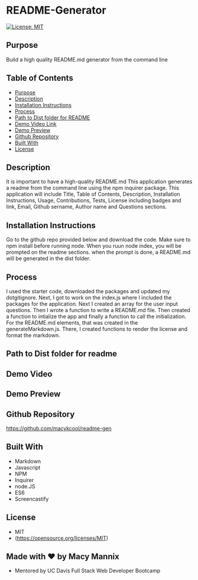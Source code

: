 # README-Generator

[![License: MIT](https://img.shields.io/badge/License-MIT-yellow.svg)](https://opensource.org/licenses/MIT)

## Purpose
Build a high quality README.md generator from the command line

## Table of Contents
- [Purpose](#purpose) 
- [Description](#description) 
- [Installation Instructions](#installation-instructions)
- [Process](#process)
- [Path to Dist folder for README](#path-to-dist-folder-for-readme)
- [Demo Video Link](#demo-video-link)
- [Demo Preview](#demo-preview)
- [Github Repository](#github-repository)
- [Built With](#built-with)
- [License](#license)

## Description
It is important to have a high-quality README.md This application generates a readme from the command line using the npm inquirer package. This application will include Title, Table of Contents, Description, Installation Instructions, Usage, Contributions, Tests, License including badges and link, Email, Github sername, Author name and Questions sections. 

## Installation Instructions  
Go to the github repo provided below and download the code. Make sure to npm install before running node. When you ruun node index, you will be prompted on the readme sections. when the prompt is done, a README.md will be generated in the dist folder.

## Process
I used the starter code, downloaded the packages and updated my dotgitignore. Next, I got to work on the index.js where I included the packages for the application. Next I created an array for the user input questions. Then I wrote a function to write a README.md file. Then created a function to intialize the app and finally a function to call the initialization. For the README.md elements, that was created in the generateMarkdown.js. There, I created functions to render the license and format the markdown.

## Path to Dist folder for readme

## Demo Video

## Demo Preview
<!-- ![readme generator demo](./gif/abc.gif) -->

## Github Repository
https://github.com/macykcool/readme-gen

## Built With
- Markdown
- Javascript
- NPM 
- Inquirer
- node.JS
- ES6
- Screencastify

## License
- MIT
- (https://opensource.org/licenses/MIT)

## Made with ❤️️ by Macy Mannix
- Mentored by UC Davis Full Stack Web Developer Bootcamp